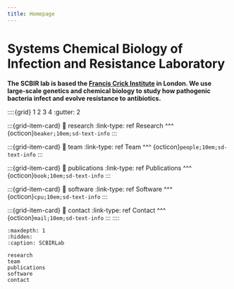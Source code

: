 ```yaml
---
title: Homepage
---
```


# Systems Chemical Biology of Infection and Resistance Laboratory

**The SCBIR lab is based the [Francis Crick Institute](https://crick.ac.uk) in London. We use large-scale genetics and chemical biology to study how pathogenic bacteria infect and evolve resistance to antibiotics.**

::::{grid} 1 2 3 4
:gutter: 2

:::{grid-item-card}
:link: research
:link-type: ref
Research
^^^
{octicon}`beaker;10em;sd-text-info`
:::

:::{grid-item-card}
:link: team
:link-type: ref
Team
^^^
{octicon}`people;10em;sd-text-info`
:::

:::{grid-item-card}
:link: publications
:link-type: ref
Publications
^^^
{octicon}`book;10em;sd-text-info`
:::

:::{grid-item-card}
:link: software
:link-type: ref
Software
^^^
{octicon}`cpu;10em;sd-text-info`
:::

:::{grid-item-card}
:link: contact
:link-type: ref
Contact
^^^
{octicon}`mail;10em;sd-text-info`
:::
::::

```{toctree}
:maxdepth: 1
:hidden:
:caption: SCBIRLab

research
team
publications
software
contact
```